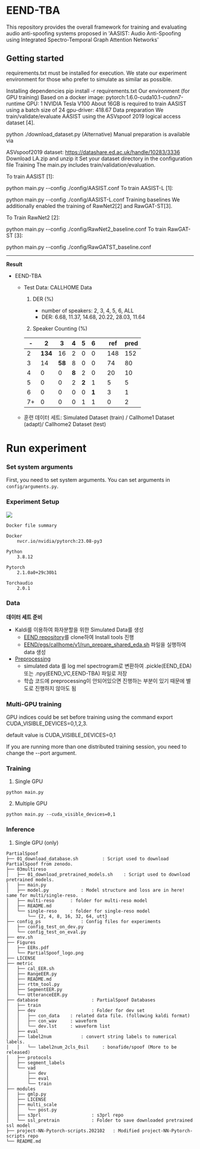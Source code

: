 # EEND-TBA

This repository provides the overall framework for training and evaluating audio anti-spoofing systems proposed in 'AASIST: Audio Anti-Spoofing using Integrated Spectro-Temporal Graph Attention Networks'

## Getting started
requirements.txt must be installed for execution. We state our experiment environment for those who prefer to simulate as similar as possible.

Installing dependencies
pip install -r requirements.txt
Our environment (for GPU training)
Based on a docker image: pytorch:1.6.0-cuda10.1-cudnn7-runtime
GPU: 1 NVIDIA Tesla V100
About 16GB is required to train AASIST using a batch size of 24
gpu-driver: 418.67
Data preparation
We train/validate/evaluate AASIST using the ASVspoof 2019 logical access dataset [4].

python ./download_dataset.py
(Alternative) Manual preparation is available via

ASVspoof2019 dataset: https://datashare.ed.ac.uk/handle/10283/3336
Download LA.zip and unzip it
Set your dataset directory in the configuration file
Training
The main.py includes train/validation/evaluation.

To train AASIST [1]:

python main.py --config ./config/AASIST.conf
To train AASIST-L [1]:

python main.py --config ./config/AASIST-L.conf
Training baselines
We additionally enabled the training of RawNet2[2] and RawGAT-ST[3].

To Train RawNet2 [2]:

python main.py --config ./config/RawNet2_baseline.conf
To train RawGAT-ST [3]:

python main.py --config ./config/RawGATST_baseline.conf

















---


**Result**

* EEND-TBA
    * Test Data: CALLHOME Data 
      1. DER (%)
         * number of speakers: 2, 3, 4, 5, 6, ALL
         * DER: 6.68, 11.37, 14.68, 20.22, 28.03, 11.64
        
      2. Speaker Counting (%)
        
        |- |2  |3 |4 |5 |6 ||ref|pred|
        |--|-- |--|--|--|--|--|--|--|
        |2 |**134**|16 |2 |0 |0 ||148 |152 |
        |3 |14 |**58** |8 |0 |0 ||74 |80 |
        |4 |0  |0 |**8** |2 |0 ||20 |10 |
        |5 |0  |0 |2 |**2** |1 ||5 |5 |
        |6 |0  |0 |0 |0 |**1** ||3 |1 |
        |7+|0  |0 |0 |1 |1 ||0 |2 |

             
    * 훈련 데이터 세트: Simulated Dataset (train) / Callhome1 Dataset (adapt)/ Callhome2 Dataset (test)
    

# Run experiment


### Set system arguments

First, you need to set system arguments. You can set arguments in `config/arguments.py`.


### Experiment Setup

<a href="https://github.com/Jungwoo4021/KT2023/blob/main/scripts/docker_files/Dockerfile24_09"><img src="https://img.shields.io/badge/DOCKER FILE-2496ED?style=for-the-badge&logo=Docker&logoColor=white"></a>


```
Docker file summary

Docker
    nvcr.io/nvidia/pytorch:23.08-py3 

Python
    3.8.12

Pytorch 
    2.1.0a0+29c30b1

Torchaudio 
    2.0.1
```


### Data


**데이터 세트 준비**
- Kaldi를 이용하여 화자분할을 위한 Simulated Data를 생성
  - [EEND repository](https://github.com/hitachi-speech/EEND)를 clone하여 Install tools 진행
  - [EEND/egs/callhome/v1/run_prepare_shared_eda.sh](https://github.com/hitachi-speech/EEND/blob/master/egs/callhome/v1/run_prepare_shared_eda.sh) 파일을 실행하여 data 생성
- [Preprocessing](https://github.com/Jungwoo4021/KT2023/tree/main/scripts/preprocessing_data/SpeakerDiarization)
  - simulated data 를 log mel spectrogram로 변환하여 .pickle(EEND_EDA) 또는 .npy(EEND_VC,EEND-TBA) 파일로 저장
  - 학습 코드에 preprocessing이 안되어있으면 진행하는 부분이 있기 때문에 별도로 진행하지 않아도 됨

<!-- 
The VoxCeleb datasets are used for these experiments.

The train list should contain the identity and the file path, one line per utterance, as follows:

```
id00000 id00000/youtube_key/12345.wav
id00012 id00012/21Uxsk56VDQ/00001.wav
``` -->

### Multi-GPU training


GPU indices could be set before training using the command export CUDA_VISIBLE_DEVICES=0,1,2,3.

default value is CUDA_VISIBLE_DEVICES=0,1

If you are running more than one distributed training session, you need to change the --port argument.


### Training
1. Single GPU
```
python main.py 
```
2. Multiple GPU
```
python main.py --cuda_visible_devices=0,1
```

### Inference
1. Single GPU (only)

```
PartialSpoof
├── 01_download_database.sh			: Script used to download PartialSpoof from zenodo.
├── 03multireso
│   ├── 01_download_pretrained_models.sh	: Script used to download pretrained models.
│   ├── main.py
│   ├── model.py			: Model structure and loss are in here! same for multi/single-reso.
│   ├── multi-reso		: folder for multi-reso model
│   ├── README.md
│   └── single-reso		: folder for single-reso model
│       └── {2, 4, 8, 16, 32, 64, utt}
├── config_ps				: Config files for experiments
│   ├── config_test_on_dev.py
│   └── config_test_on_eval.py
├── env.sh						
├── Figures
│   ├── EERs.pdf
│   └── PartialSpoof_logo.png
├── LICENSE
├── metric			
│   ├── cal_EER.sh
│   ├── RangeEER.py
│   ├── README.md
│   ├── rttm_tool.py
│   ├── SegmentEER.py
│   └── UtteranceEER.py
├── database					: PartialSpoof Databases
│   ├── train
│   ├── dev						: Folder for dev set
│   │   ├── con_data	: related data file. (following kaldi format)
│   │   ├── con_wav		: waveform
│   │   └── dev.lst		: waveform list
│   ├── eval
│   ├── label2num			: convert string labels to numerical labels.
│   │   └── label2num_2cls_0sil		: bonafide/spoof (More to be released)
│   ├── protocols
│   ├── segment_labels
│   └── vad
│       ├── dev
│       ├── eval
│       └── train
├── modules
│   ├── gmlp.py
│   ├── LICENSE
│   ├── multi_scale
│   │   └── post.py
│   ├── s3prl  	     			: s3prl repo 
│   └── ssl_pretrain 			: Folder to save downloaded pretrained ssl model
├── project-NN-Pytorch-scripts.202102	: Modified project-NN-Pytorch-scripts repo
└── README.md
```